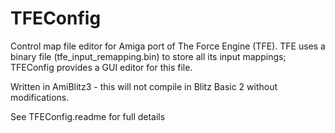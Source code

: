 # TFEConfig
Control map file editor for Amiga port of The Force Engine (TFE). TFE uses a binary file (tfe_input_remapping.bin) to store all its input mappings; TFEConfig provides a GUI editor for this file.

Written in AmiBlitz3 - this will not compile in Blitz Basic 2 without modifications.

See TFEConfig.readme for full details

